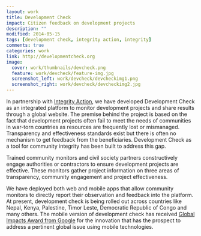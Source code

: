 ```yaml
---
layout: work
title: Development Check
impact: Citizen feedback on development projects
description: ""
modified: 2014-05-15
tags: [development check, integrity action, integrity]
comments: true
categories: work
link: http://developmentcheck.org  
image:
  cover: work/thumbnails/devcheck.png
  feature: work/devcheck/feature-img.jpg
  screenshot_left: work/devcheck/devcheckimg1.png
  screenshot_right: work/devcheck/devcheckimg2.jpg
---
```


In partnership with [Integrity Action](http://www.integrityaction.org), we have developed Development Check as an integrated platform to monitor development projects and share results through a global website. The premise behind the project is based on the fact that development projects often fail to meet the needs of communities in war-torn countries as resources are frequently lost or mismanaged. Transparency and effectiveness standards exist but there is often no mechanism to get feedback from the beneficiaries. Development Check as a tool for community integrity has been built to address this gap.

Trained community monitors and civil society partners constructively engage authorities or contractors to ensure development projects are effective. These monitors gather project information on three areas of transparency, community engagement and project effectiveness.

We have deployed both web and mobile apps that allow community monitors to directly report their observation and feedback into the platform. At present, development check is being rolled out across countries like Nepal, Kenya, Palestine, Timor Leste, Democratic Republic of Congo and many others. The mobile version of development check has received [Global Impacts Award from Google](https://globalimpactchallenge.withgoogle.com/uk2014/charity/integrity-action) for the innovation that has the prospect to address a pertinent global issue using mobile technologies.